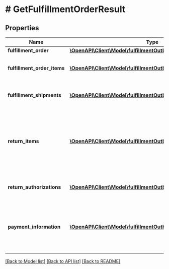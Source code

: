 # # GetFulfillmentOrderResult

## Properties

Name | Type | Description | Notes
------------ | ------------- | ------------- | -------------
**fulfillment_order** | [**\OpenAPI\Client\Model\fulfillmentOutbound\FulfillmentOrder**](FulfillmentOrder.md) |  |
**fulfillment_order_items** | [**\OpenAPI\Client\Model\fulfillmentOutbound\FulfillmentOrderItem[]**](FulfillmentOrderItem.md) | An array of fulfillment order item information. |
**fulfillment_shipments** | [**\OpenAPI\Client\Model\fulfillmentOutbound\FulfillmentShipment[]**](FulfillmentShipment.md) | An array of fulfillment shipment information. | [optional]
**return_items** | [**\OpenAPI\Client\Model\fulfillmentOutbound\ReturnItem[]**](ReturnItem.md) | An array of items that Amazon accepted for return. Returns empty if no items were accepted for return. |
**return_authorizations** | [**\OpenAPI\Client\Model\fulfillmentOutbound\ReturnAuthorization[]**](ReturnAuthorization.md) | An array of return authorization information. |
**payment_information** | [**\OpenAPI\Client\Model\fulfillmentOutbound\PaymentInformation[]**](PaymentInformation.md) | An array of various payment attributes related to this fulfillment order. | [optional]

[[Back to Model list]](../../README.md#models) [[Back to API list]](../../README.md#endpoints) [[Back to README]](../../README.md)
